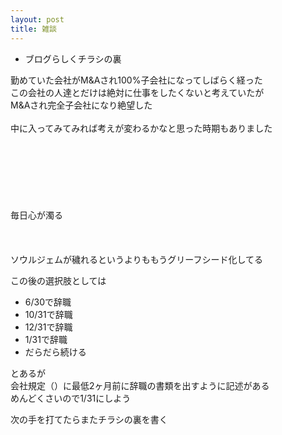 ```yaml
---
layout: post
title: 雑談
---
```


- ブログらしくチラシの裏

勤めていた会社がM&Aされ100%子会社になってしばらく経った<br>
この会社の人達とだけは絶対に仕事をしたくないと考えていたが<br>
M&Aされ完全子会社になり絶望した<br>
<br>
中に入ってみてみれば考えが変わるかなと思った時期もありました<br>
<br>
<br>
<br>
<br>
<br>
<br>
<br>
毎日心が濁る<br>
<br>
<br>
<br>
ソウルジェムが穢れるというよりももうグリーフシード化してる<br>

この後の選択肢としては
<ul>
<li>6/30で辞職</li>
<li>10/31で辞職</li>
<li>12/31で辞職</li>
<li>1/31で辞職</li>
<li>だらだら続ける</li>
</ul>

とあるが<br>
会社規定（）に最低2ヶ月前に辞職の書類を出すように記述がある<br>
めんどくさいので1/31にしよう<br>



次の手を打てたらまたチラシの裏を書く
